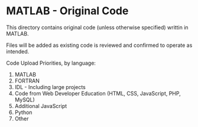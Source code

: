 # MATLAB - Original Code

This directory contains original code (unless otherwise specified) writtin in MATLAB.

Files will be added as existing code is reviewed and confirmed to operate as intended.

Code Upload Priorities, by language:

1.  MATLAB
2.  FORTRAN
3.  IDL - Including large projects
4.  Code from Web Developer Education (HTML, CSS, JavaScript, PHP, MySQL)
5.  Additional JavaScript
6.  Python
7.  Other

